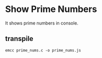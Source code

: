 # Show Prime Numbers

It shows prime numbers in console.

## transpile

```
emcc prime_nums.c -o prime_nums.js
```
